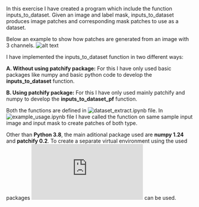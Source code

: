 In this exercise I have created a program which include the function inputs_to_dataset. Given an image and label mask,
inputs_to_dataset produces image patches and corresponding mask patches to use as a dataset.

Below an example to show how patches are generated from an image with 3 channels.
![alt text](https://github.com/shubha07m/understory_exercise/blob/shubh/patches.png)

I have implemented the inputs_to_dataset function in two different ways:

**A. Without using patchify package:**
For this I have only used basic packages like numpy and basic python code to develop the **inputs_to_dataset** function.

**B. Using patchify package:**
For this I have only used mainly patchify and numpy to develop the **inputs_to_dataset_pf** function.

Both the functions are defined in ![dataset_extract.ipynb](https://github.com/shubha07m/understory_exercise/blob/main/dataset_extract.ipynb) file. In ![example_usage.ipynb](https://github.com/shubha07m/understory_exercise/blob/main/example_usage.ipynb) file I have called the function on same sample input image and input mask to create patches of both type.

Other than **Python 3.8**, the main aditional package used are **numpy 1.24** and **patchify 0.2**. To create a separate 
virtual environment using the used packages ![**requirements.txt**](https://github.com/shubha07m/understory_exercise/blob/main/requirements.txt) can be used.
